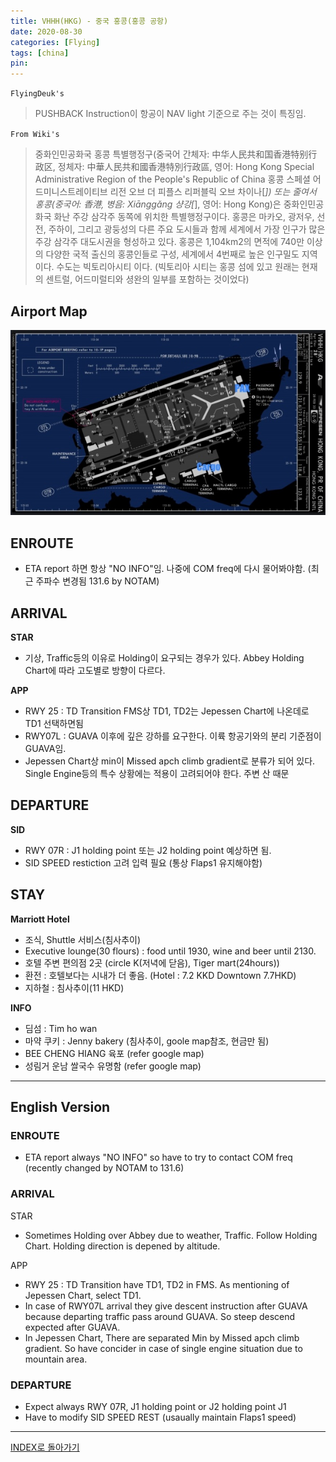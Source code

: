 ```yaml
---
title: VHHH(HKG) - 중국 홍콩(홍콩 공항)
date: 2020-08-30
categories: [Flying]
tags: [china]
pin:
---
```


`FlyingDeuk's`
>PUSHBACK Instruction이 항공이 NAV light 기준으로 주는 것이 특징임.

`From Wiki's`
>중화인민공화국 홍콩 특별행정구(중국어 간체자: 中华人民共和国香港特别行政区, 정체자: 中華人民共和國香港特別行政區, 영어: Hong Kong Special Administrative Region of the People's Republic of China 홍콩 스페셜 어드미니스트레이티브 리전 오브 더 피플스 리퍼블릭 오브 차이나[*]) 또는 줄여서 홍콩(중국어: 香港, 병음: Xiānggǎng 샹강[*], 영어: Hong Kong)은 중화인민공화국 화난 주강 삼각주 동쪽에 위치한 특별행정구이다. 홍콩은 마카오, 광저우, 선전, 주하이, 그리고 광둥성의 다른 주요 도시들과 함께 세계에서 가장 인구가 많은 주강 삼각주 대도시권을 형성하고 있다. 홍콩은 1,104km2의 면적에 740만 이상의 다양한 국적 출신의 홍콩인들로 구성, 세계에서 4번째로 높은 인구밀도 지역이다. 수도는 빅토리아시티 이다. (빅토리아 시티는 홍콩 섬에 있고 원래는 현재의 센트럴, 어드미럴티와 셩완의 일부를 포함하는 것이었다)

## Airport Map
![hkg](/img/flying/airport/hkg_ap.jpg)

## ENROUTE
- ETA report 하면 항상 "NO INFO"임. 나중에 COM freq에 다시 물어봐야함. (최근 주파수 변경됨 131.6 by NOTAM)


## ARRIVAL
**STAR**
- 기상, Traffic등의 이유로 Holding이 요구되는 경우가 있다. Abbey Holding Chart에 따라 고도별로 방향이 다르다.

**APP**
- RWY 25 : TD Transition FMS상 TD1, TD2는 Jepessen Chart에 나온데로 TD1 선택하면됨
- RWY07L : GUAVA 이후에 깊은 강하를 요구한다. 이륙 항공기와의 분리 기준점이 GUAVA임.
- Jepessen Chart상 min이 Missed apch climb gradient로 분류가 되어 있다. Single Engine등의 특수 상황에는 적용이 고려되어야 한다. 주변 산 때문

## DEPARTURE
**SID**
- RWY 07R : J1 holding point 또는 J2 holding point 예상하면 됨.
- SID SPEED restiction 고려 입력 필요 (통상 Flaps1 유지해야함)

## STAY  
**Marriott Hotel**
- 조식, Shuttle 서비스(침사추이)
- Executive lounge(30 flours) : food until 1930, wine and beer until 2130.
- 호텔 주변 편의점 2곳 (circle K(저녁에 닫음), Tiger mart(24hours))
- 환전 : 호텔보다는 시내가 더 좋음. (Hotel : 7.2 KKD Downtown 7.7HKD)
- 지하철 : 침사추이(11 HKD)

**INFO**
- 딤섬 : Tim ho wan
- 마약 쿠키 : Jenny bakery (침사추이, goole map참조, 현금만 됨)
- BEE CHENG HIANG 육포 (refer google map)
- 성림거 운남 쌀국수 유명함 (refer google map)

------
## English Version

### ENROUTE
- ETA report always "NO INFO" so have to try to contact COM freq (recently changed by NOTAM to 131.6)


### ARRIVAL
STAR
- Sometimes Holding over Abbey due to weather, Traffic. Follow Holding Chart. Holding direction is depened by altitude.

APP
- RWY 25 : TD Transition have TD1, TD2 in FMS. As mentioning of Jepessen Chart, select TD1.
- In case of RWY07L arrival they give descent instruction after GUAVA because departing traffic pass around GUAVA. So steep descend expected after GUAVA.
- In Jepessen Chart, There are separated Min by Missed apch climb gradient. So have concider in case of single engine situation due to mountain area.


### DEPARTURE
- Expect always RWY 07R, J1 holding point or J2 holding point J1
- Have to modify SID SPEED REST (usaually maintain Flaps1 speed)

----

[INDEX로 돌아가기](/posts/KoreaJapanChina/)
